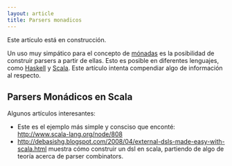 ```yaml
---
layout: article
title: Parsers monadicos
---
```


Este artículo está en construcción.

Un uso muy simpático para el concepto de [mónadas](monada.html) es la posibilidad de construir parsers a partir de ellas. Esto es posible en diferentes lenguajes, como [Haskell](haskell.html) y [Scala](scala.html). Este artículo intenta compendiar algo de información al respecto.

Parsers Monádicos en Scala
--------------------------

Algunos artículos interesantes:

-   Este es el ejemplo más simple y consciso que enconté: <http://www.scala-lang.org/node/808>
-   <http://debasishg.blogspot.com/2008/04/external-dsls-made-easy-with-scala.html> muestra cómo construir un dsl en scala, partiendo de algo de teoría acerca de parser combinators.

